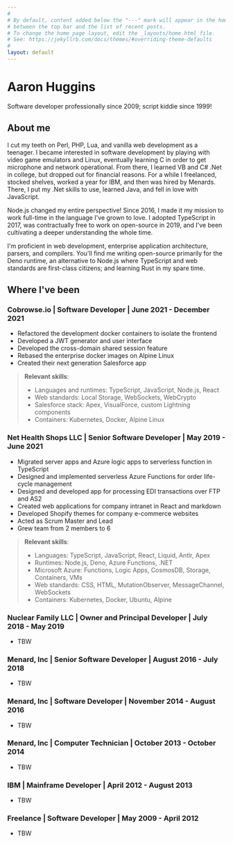 ```yaml
---
#
# By default, content added below the "---" mark will appear in the home page
# between the top bar and the list of recent posts.
# To change the home page layout, edit the _layouts/home.html file.
# See: https://jekyllrb.com/docs/themes/#overriding-theme-defaults
#
layout: default
---
```


# Aaron Huggins

Software developer professionally since 2009; script kiddie since 1999!

## About me

I cut my teeth on Perl, PHP, Lua, and vanilla web development as a teenager. I became interested in software development by playing with video game emulators and Linux, eventually learning C in order to get microphone and network operational. From there, I learned VB and C# .Net in college, but dropped out for financial reasons. For a while I freelanced, stocked shelves, worked a year for IBM, and then was hired by Menards. There, I put my .Net skills to use, learned Java, and fell in love with JavaScript.

Node.js changed my entire perspective! Since 2016, I made it my mission to work full-time in the language I've grown to love. I adopted TypeScript in 2017, was contractually free to work on open-source in 2019, and I've been cultivating a deeper understanding the whole time.

I'm proficient in web development, enterprise application architecture, parsers, and compilers. You'll find me writing open-source primarily for the Deno runtime, an alternative to Node.js where TypeScript and web standards are first-class citizens; and learning Rust in my spare time.

## Where I've been

### **Cobrowse.io** | Software Developer | June 2021 - December 2021

- Refactored the development docker containers to isolate the frontend
- Developed a JWT generator and user interface
- Developed the cross-domain shared session feature
- Rebased the enterprise docker images on Alpine Linux
- Created their next generation Salesforce app

> **Relevant skills**:
>
> - Languages and runtimes: TypeScript, JavaScript, Node.js, React
> - Web standards: Local Storage, WebSockets, WebCrypto
> - Salesforce stack: Apex, VisualForce, custom Lightning components
> - Containers: Kubernetes, Docker, Alpine Linux

### **Net Health Shops LLC** | Senior Software Developer | May 2019 - June 2021

- Migrated server apps and Azure logic apps to serverless function in TypeScript
- Designed and implemented serverless Azure Functions for order life-cycle management
- Designed and developed app for processing EDI transactions over FTP and AS2
- Created web applications for company intranet in React and markdown
- Developed Shopify themes for company e-commerce websites
- Acted as Scrum Master and Lead
- Grew team from 2 members to 6

> **Relevant skills**:
>
> - Languages: TypeScript, JavaScript, React, Liquid, Antlr, Apex
> - Runtimes: Node.js, Deno, Azure Functions, .NET
> - Microsoft Azure: Functions, Logic Apps, CosmosDB, Storage, Containers, VMs
> - Web standards: CSS, HTML, MutationObserver, MessageChannel, WebSockets
> - Containers: Kubernetes, Docker, Ubuntu, Alpine

### **Nuclear Family LLC** | Owner and Principal Developer | July 2018 - May 2019

- TBW

### **Menard, Inc** | Senior Software Developer | August 2016 - July 2018

- TBW

### **Menard, Inc** | Software Developer | November 2014 - August 2016

- TBW

### **Menard, Inc** | Computer Technician | October 2013 - October 2014

- TBW

### **IBM** | Mainframe Developer | April 2012 - August 2013

- TBW

### **Freelance** | Software Developer | May 2009 - April 2012

- TBW
